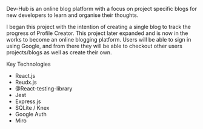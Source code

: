 Dev-Hub is an online blog platform with a focus on project specific blogs for new developers to learn and organise their thoughts.

I began this project with the intention of creating a single blog to track the progress of Profile Creator. This project later expanded and is now in the works to become an online blogging platform. Users will be able to sign in using Google, and from there they will be able to checkout other users projects/blogs as well as create their own.

Key Technologies
- React.js
- Reudx.js
- @React-testing-library
- Jest
- Express.js
- SQLite / Knex
- Google Auth
- Miro
